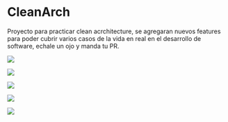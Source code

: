 # CleanArch

Proyecto para practicar clean acrchitecture, se agregaran nuevos features para poder cubrir varios casos de la vida en real en el 
desarrollo de software, echale un ojo y manda tu PR.

![](/login1.png)

![](/login2.png)

![](/main1.png)

![](/main2.png)

![](/detail.png)
